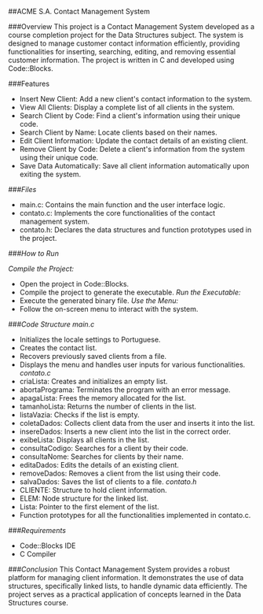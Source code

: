 ##ACME S.A. Contact Management System

###Overview
This project is a Contact Management System developed as a course completion project for the Data Structures subject. The system is designed to manage customer contact information efficiently, providing functionalities for inserting, searching, editing, and removing essential customer information. The project is written in C and developed using Code::Blocks.

###Features
- Insert New Client: Add a new client's contact information to the system.
- View All Clients: Display a complete list of all clients in the system.
- Search Client by Code: Find a client's information using their unique code.
- Search Client by Name: Locate clients based on their names.
- Edit Client Information: Update the contact details of an existing client.
- Remove Client by Code: Delete a client's information from the system using their unique code.
- Save Data Automatically: Save all client information automatically upon exiting the system.

###*Files*
- main.c: Contains the main function and the user interface logic.
- contato.c: Implements the core functionalities of the contact management system.
- contato.h: Declares the data structures and function prototypes used in the project.

###*How to Run*

*Compile the Project:*
- Open the project in Code::Blocks.
- Compile the project to generate the executable.
*Run the Executable:*
- Execute the generated binary file.
*Use the Menu:*
- Follow the on-screen menu to interact with the system.

###*Code Structure*
*main.c*
- Initializes the locale settings to Portuguese.
- Creates the contact list.
- Recovers previously saved clients from a file.
- Displays the menu and handles user inputs for various functionalities.
*contato.c*
- criaLista: Creates and initializes an empty list.
- abortaPrograma: Terminates the program with an error message.
- apagaLista: Frees the memory allocated for the list.
- tamanhoLista: Returns the number of clients in the list.
- listaVazia: Checks if the list is empty.
- coletaDados: Collects client data from the user and inserts it into the list.
- insereDados: Inserts a new client into the list in the correct order.
- exibeLista: Displays all clients in the list.
- consultaCodigo: Searches for a client by their code.
- consultaNome: Searches for clients by their name.
- editaDados: Edits the details of an existing client.
- removeDados: Removes a client from the list using their code.
- salvaDados: Saves the list of clients to a file.
*contato.h*
- CLIENTE: Structure to hold client information.
- ELEM: Node structure for the linked list.
- Lista: Pointer to the first element of the list.
- Function prototypes for all the functionalities implemented in contato.c.

###*Requirements*
- Code::Blocks IDE
- C Compiler

###*Conclusion*
This Contact Management System provides a robust platform for managing client information. It demonstrates the use of data structures, specifically linked lists, to handle dynamic data efficiently. The project serves as a practical application of concepts learned in the Data Structures course.

